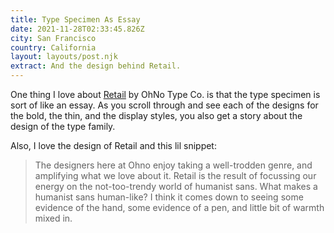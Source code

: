 ```yaml
---
title: Type Specimen As Essay
date: 2021-11-28T02:33:45.826Z
city: San Francisco
country: California
layout: layouts/post.njk
extract: And the design behind Retail.
---
```


One thing I love about [Retail](https://ohnotype.co/fonts/retail) by OhNo Type Co. is that the type specimen is sort of like an essay. As you scroll through and see each of the designs for the bold, the thin, and the display styles, you also get a story about the design of the type family.

Also, I love the design of Retail and this lil snippet:

> The designers here at Ohno enjoy taking a well-trodden genre, and amplifying what we love about it. Retail is the result of focussing our energy on the not-too-trendy world of humanist sans. What makes a humanist sans human-like? I think it comes down to seeing some evidence of the hand, some evidence of a pen, and little bit of warmth mixed in.

